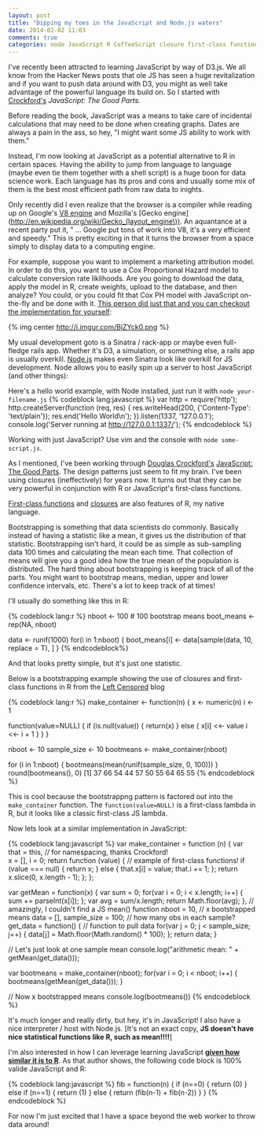```yaml
---
layout: post
title: "Dipping my toes in the JavaScript and Node.js waters"
date: 2014-02-02 11:03
comments: true
categories: node JavaScript R CoffeeScript closure first-class functions 
---
```

I've recently been attracted to learning JavaScript by way of D3.js.  We all know from the Hacker News posts that ole JS has seen a huge revitalization and if you want to push data around with D3, you might as well take advantage of the powerful language its build on. So I started with [Crockford's](http://crockford.com) *JavaScript: The Good Parts.*

Before reading the book, JavaScript was a means to take care of incidental calculations that may need to be done when creating graphs.  Dates are always a pain in the ass, so hey, "I might want some JS ability to work with them."

Instead, I'm now looking at JavaScript as a potential alternative to R in certain spaces. Having the ability to jump from language to language (maybe even tie them together with a shell script) is a huge boon for data science work.  Each language has its pros and cons and usually some mix of them is the best most efficient path from raw data to inights.

Only recently did I even realize that the browser is a compiler while reading up on Google's [V8 engine](https://code.google.com/p/v8/) and Mozilla's [Gecko engine](http://en.wikipedia.org/wiki/Gecko_(layout_engine\)). An aquantance at a recent party put it, " ... Google put tons of work into V8, it's a very efficient and speedy." This is pretty exciting in that it turns the browser from a space simply to display data to a computing engine.

For example, suppose you want to implement a marketing attribution model. In order to do this, you want to use a Cox Proportional Hazard model to calculate conversion rate liklihoods. Are you going to download the data, apply the model in R, create weights, upload to the database, and then analyze?  You could, or you could fit that Cox PH model with JavaScript on-the-fly and be done with it.  [This person did just that and you can checkout the implementation for yourself](http://statpages.org/prophaz.html):

{% img center http://i.imgur.com/BjZYck0.png %}

My usual development goto is a Sinatra / rack-app or maybe even full-fledge rails app.  Whether it's D3, a simulation, or something else, a rails app is usually overkill.  [Node.js](http://nodejs.org) makes even Sinatra look like overkill for JS development.  Node allows you to easily spin up a server to host JavaScript (and other things):
<br>

Here's a hello world example, with Node installed, just run it with ```node your-filename.js```
{% codeblock lang:javascript %}
var http = require('http');
http.createServer(function (req, res) {
  res.writeHead(200, {'Content-Type': 'text/plain'});
    res.end('Hello World\n');
    }).listen(1337, '127.0.0.1');
    console.log('Server running at http://127.0.0.1:1337/');
{% endcodeblock %}

Working with just JavaScript? Use vim and the console with ```node some-script.js```.

As I mentioned, I've been working through [Douglas Crockford's](http://crockford.com) [JavaScript: The Good Parts](http://www.amazon.com/exec/obidos/ASIN/0596517742/wrrrldwideweb).  The design patterns just seem to fit my brain.  I've been using closures (ineffectively) for years now.  It turns out that they can be very powerful in conjunction with R or JavaScript's first-class functions. 

[First-class functions](http://stackoverflow.com/questions/705173/what-is-meant-by-first-class-object) and [closures](http://javascript.crockford.com/private.html) are also features of R, my native language. 

Bootstrapping is something that data scientists do commonly.  Basically instead of having a statistic like a mean, it gives us the distribution of that statistic. Bootstrapping isn't hard, it could be as simple as sub-sampling data 100 times and calculating the mean each time. That collection of means will give you a good idea how the true mean of the population is distributed. The hard thing about bootstrapping is keeping track of all of the parts.  You might want to bootstrap means, median, upper and lower confidence intervals, etc.  There's a lot to keep track of at times!

I'll usually do something like this in R:

{% codeblock lang:r %}
nboot <- 100 # 100 bootstrap means
boot_means <- rep(NA, nboot)

data <- runif(1000)
for(i in 1:nboot) {
  boot_means[i] <- data[sample(data, 10, replace = T), ] 
}
{% endcodeblock%}

And that looks pretty simple, but it's just one statistic.

Below is a bootstrapping example showing the use of closures and first-class functions in R from the [Left Censored](http://leftcensored.skepsi.net/2012/12/02/closures-in-r-a-useful-abstraction/) blog

{% codeblock lang:r %}
make_container <- function(n) {
  x <- numeric(n)
  i <- 1
  
  function(value=NULL) {
    if (is.null(value)) {
      return(x)
    }
    else {
      x[i] <<- value
      i <<- i + 1
    } 
  }
}

nboot <- 10
sample_size <- 10
bootmeans <- make_container(nboot)

for (i in 1:nboot) {
  bootmeans(mean(runif(sample_size, 0, 100)))
}
round(bootmeans(), 0)
 [1] 37 66 54 44 57 50 55 64 65 55
{% endcodeblock %}

This is cool because the bootstrappng pattern is factored out into the ```make_container``` function.  The ```function(value=NULL)``` is a first-class lambda in R, but it looks like a classic first-class JS lambda.

Now lets look at a similar implementation in JavaScript:

{% codeblock lang:javascript %}
var make_container = function (n) {
  var that = this, // for namespacing, thanks Crockford!   
      x = [],
      i = 0;
  return function (value) { // example of first-class functions! 
    if (value === null) {
      return x;
    } else {
        that.x[i] = value;
	that.i += 1;
    };
  return x.slice(0, x.length - 1);
  };
};

var getMean = function(x) {
  var sum = 0;
  for(var i = 0; i < x.length; i++) { sum += parseInt(x[i]); };
  var avg = sum/x.length;
  return Math.floor(avg);
}, // amazingly, I couldn't find a JS mean() function
  nboot = 10, // x bootstrapped means
  data = [],
  sample_size = 100; // how many obs in each sample?
  get_data = function() { // function to pull data
    for(var j = 0; j < sample_size; j++) {
      data[j] = Math.floor(Math.random() * 100);
    };
    return data;
  }

// Let's just look at one sample mean
console.log("arithmetic mean: " + getMean(get_data()));

var bootmeans = make_container(nboot);
for(var i = 0; i < nboot; i++) {
  bootmeans(getMean(get_data()));
}

// Now x bootstrapped means
console.log(bootmeans())
{% endcodeblock %}

It's much longer and really dirty, but hey, it's in JavaScript! I also have a nice interpreter / host with Node.js. [It's not an exact copy, **JS doesn't have nice statistical functions like R, such as mean!!!!**]

I'm also interested in how I can leverage learning JavaScript [**given how similar it is to R**](http://www.yaksis.com/posts/coffeescript-for-r.html). As that author shows, the following code block is 100% valide JavaScript and R:

{% codeblock lang:javascript %}
fib = function(n) {
  if (n==0) {
    return (0)
  } else if (n==1) {
    return (1)
  } else {
    return (fib(n-1) + fib(n-2))
  }
}
{% endcodeblock %}

For now I'm just excited that I have a space beyond the web worker to throw data around!

